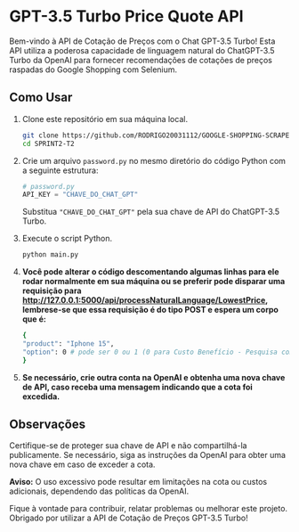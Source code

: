 # GPT-3.5 Turbo Price Quote API

Bem-vindo à API de Cotação de Preços com o Chat GPT-3.5 Turbo! Esta API utiliza a poderosa capacidade de linguagem natural do ChatGPT-3.5 Turbo da OpenAI para fornecer recomendações de cotações de preços raspadas do Google Shopping com Selenium.

## Como Usar

1. Clone este repositório em sua máquina local.

   ```bash
   git clone https://github.com/RODRIGO20031112/GOOGLE-SHOPPING-SCRAPED-PRICE-QUOTES-API-WITH-SELENIUM.git
   cd SPRINT2-T2
   ```

2. Crie um arquivo `password.py` no mesmo diretório do código Python com a seguinte estrutura:

   ```python
   # password.py
   API_KEY = "CHAVE_DO_CHAT_GPT"
   ```

   Substitua `"CHAVE_DO_CHAT_GPT"` pela sua chave de API do ChatGPT-3.5 Turbo.

3. Execute o script Python.

   ```bash
   python main.py
   ```

4. **Você pode alterar o código descomentando algumas linhas para ele rodar normalmente em sua máquina ou se preferir pode disparar uma requisição para http://127.0.0.1:5000/api/processNaturalLanguage/LowestPrice, lembrese-se que essa requisição é do tipo POST e espera um corpo que é:**

   ```bash
   {
   "product": "Iphone 15",
   "option": 0 # pode ser 0 ou 1 (0 para Custo Benefício - Pesquisa com ChatGPT ou 1 para Menor preço - Método Sort eficiente para ordenação de preços)
   }
   ```

5. **Se necessário, crie outra conta na OpenAI e obtenha uma nova chave de API, caso receba uma mensagem indicando que a cota foi excedida.**

## Observações

Certifique-se de proteger sua chave de API e não compartilhá-la publicamente. Se necessário, siga as instruções da OpenAI para obter uma nova chave em caso de exceder a cota.

**Aviso:** O uso excessivo pode resultar em limitações na cota ou custos adicionais, dependendo das políticas da OpenAI.

Fique à vontade para contribuir, relatar problemas ou melhorar este projeto. Obrigado por utilizar a API de Cotação de Preços GPT-3.5 Turbo!
